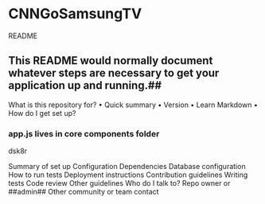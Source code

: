 # CNNGoSamsungTV
README
## This README would normally document whatever steps are necessary to get your application up and running.##
What is this repository for?
• Quick summary
• Version
• Learn Markdown
• How do I get set up?
  ### app.js lives in core components folder ###
  
  dsk8r

Summary of set up
Configuration
Dependencies
Database configuration
How to run tests
Deployment instructions
Contribution guidelines
Writing tests
Code review
Other guidelines
Who do I talk to?
Repo owner or ##admin##
Other community or team contact

